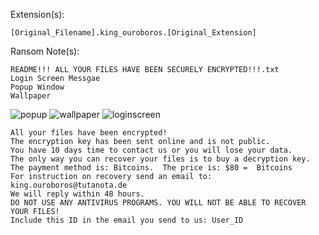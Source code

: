 Extension(s): 
```
[Original_Filename].king_ouroboros.[Original_Extension]
```
Ransom Note(s): 
```
README!!! ALL YOUR FILES HAVE BEEN SECURELY ENCRYPTED!!!.txt
Login Screen Messgae
Popup Window
Wallpaper
```
![popup](https://github.com/user-attachments/assets/735420ef-ce6e-42aa-b03c-d92f9ce4f868)
![wallpaper](https://github.com/user-attachments/assets/b5aca549-9f7c-47d0-8f8c-425a3a7b1917)
![loginscreen](https://github.com/user-attachments/assets/c26dff51-aea2-486f-90fa-20096451acd4)
```
All your files have been encrypted!
The encryption key has been sent online and is not public.
You have 10 days time to contact us or you will lose your data.
The only way you can recover your files is to buy a decryption key.
The payment method is: Bitcoins.  The price is: $80 =  Bitcoins
For instruction on recovery send an email to: king.ouroboros@tutanota.de
We will reply within 48 hours.
DO NOT USE ANY ANTIVIRUS PROGRAMS. YOU WILL NOT BE ABLE TO RECOVER YOUR FILES!
Include this ID in the email you send to us: User_ID
```
